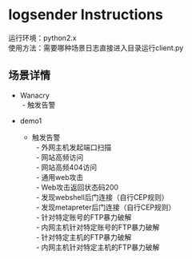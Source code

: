 # logsender Instructions
运行环境：python2.x  
使用方法：需要哪种场景日志直接进入目录运行client.py
## 场景详情
- Wanacry  
  - 触发告警  

- demo1
  - 触发告警  
   - 外网主机发起端口扫描  
   - 网站高频访问  
   - 网站高频404访问  
   - 通用web攻击  
   - Web攻击返回状态码200  
   - 发现webshell后门连接（自行CEP规则）  
   - 发现metapreter后门连接（自行CEP规则）  
   - 针对特定账号的FTP暴力破解  
   - 内网主机针对特定账号的FTP暴力破解  
   - 针对特定主机的FTP暴力破解  
   - 内网主机针对特定主机的FTP暴力破解
